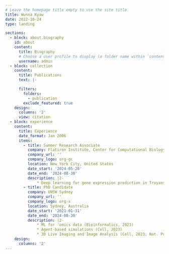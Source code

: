 ```yaml
---
# Leave the homepage title empty to use the site title
title: Wunna Kyaw
date: 2022-10-24
type: landing

sections:
  - block: about.biography
    id: about
    content:
      title: Biography
      # Choose a user profile to display (a folder name within `content/authors/`)
      username: admin
  - block: collection
    content:
      title: Publications
      text: |-

      filters:
        folders:
          - publication
        exclude_featured: true
    design:
      columns: '2'
      view: citation
  - block: experience
    content:
      title: Experience
      date_format: Jan 2006
      items:
        - title: Summer Research Associate
          company: Flatiron Institute, Center for Computational Biology
          company_url: ''
          company_logo: org-gc
          location: New York City, United States
          date_start: '2024-05-28'
          date_end: '2024-08-30'
          description: |2-
              * Deep learning for gene expression prediction in Troyanskaya Lab at the Flatiron Institute and Princeton University
        - title: PhD Candidate
          company: UNSW Sydney
          company_url: ''
          company_logo: org-x
          location: Sydney, Australia
          date_start: '2021-01-31'
          date_end: '2024-08-30'
          description: |2-
              * ML for 'omics data (Bioinformatics, 2023)
              * Agent-based simulations (Cell, 2023)
              * 3D Live Imaging and Image Analysis (Cell, 2023; Nat. Protocols, 2023)
    design:
      columns: '2'
---
```

